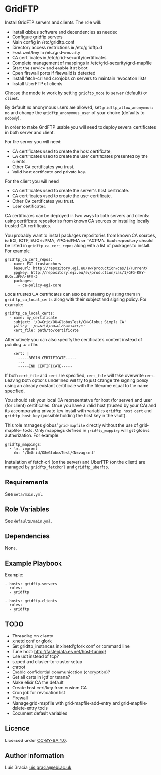 GridFTP
=======
Install GridFTP servers and clients. The role will:
- Install globus software and dependencies as needed
- Configure gridftp servers
- Main config in /etc/gridftp.conf
- Directory access restrictions in /etc/gridftp.d
- Host cert/key in /etc/grid-security
- CA certificates in /etc/grid-security/certificates
- Complete management of mappings in /etc/grid-security/grid-mapfile
- Start the service and enable it at boot
- Open firewall ports if firewalld is detected
- Install fetch-crl and cronjobs on servers to maintain revocation lists
- Install UberFTP of clients

Choose the mode to work by setting `gridftp_mode` to `server` (default) or `client`.

By default no anonymous users are allowed, set `gridftp_allow_anonymous: no` and change the `gridftp_anonymous_user` of your choice (defaults to `nobody`).

In order to make GridFTP usable you will need to deploy several certificates in both server and client.

For the server you will need:
- CA certificates used to create the host certificate,
- CA certificates used to create the user certificates presented by the clients.
- Other CA certificates you trust.
- Valid host certificate and private key.

For the client you will need:
- CA certificates used to create the server's host certificate.
- CA certificates used to create the user certificate.
- Other CA certificates you trust.
- User certificates.

CA certificates can be deployed in two ways to both servers and clients: using certificate repositories from known CA sources or installing locally trusted CA certificates.

You probably want to install packages repositories from known CA sources, ie EGI, IGTF, EUGridPMA, APGridPMA or TAGPMA. Each repository should be listed in `gridftp_ca_cert_repos` along with a list of packages to install. For example:
```
gridftp_ca_cert_repos:
  - name: EGI-trustanchors
    baseurl: http://repository.egi.eu/sw/production/cas/1/current/
    gpgkey: http://repository.egi.eu/sw/production/cas/1/GPG-KEY-EUGridPMA-RPM-3
    packages:
      - ca-policy-egi-core
```

Local trusted CA certificates can also be installing by listing them in `gridftp_ca_local_certs` along with their subject and signing policy. For example:
```
gridftp_ca_local_certs:
  - name: my_certificate
    subject: '/O=Grid/OU=GlobusTest/CN=Globus Simple CA'
    policy: '/O=Grid/OU=GlobusTest/*'
    cert_file: path/to/certificate
```

Alternatively you can also specify the certificate's content instead of pointing to a file:

```
    cert: |
      -----BEGIN CERTIFICATE-----
      ...
      -----END CERTIFICATE-----
```
If both `cert_file` and `cert` are specified, `cert_file` will take overwrite `cert`. Leaving both options undefined will try to just change the signing policy using an already existant certificate with the filename equal to the name specified.

You should ask your local CA representative for host (for server) and user (for client) certificates. Once you have a valid host (trusted by your CA) and its accompanying private key install with variables `gridftp_host_cert` and `gridftp_host_key` (possible holding the host key in the vault).

This role manages globus' `grid-mapfile` directly without the use of grid-mapfile- tools. Only mappings defined in `gridftp_mapping` will get globus authorization. For example:
```
gridftp_mappings:
  - ln: vagrant
    dn: '/O=Grid/OU=GlobusTest/CN=vagrant'
```

Installation of fetch-crl (on the server) and UberFTP (on the client) are managed by `gridftp_fetchcrl` and `gridftp_uberftp`.

Requirements
------------
See `meta/main.yml`.

Role Variables
--------------
See `defaults/main.yml`.

Dependencies
------------
None.

Example Playbook
----------------
Example:
```
- hosts: gridftp-servers
  roles:
  - gridftp

- hosts: gridftp-clients
  roles:
  - gridftp
```

TODO
----
- Threading on clients
- xinetd conf or gfork
- Set gridftp_instances in xinetd/gfork conf or command line
- Tune host: http://fasterdata.es.net/host-tuning/
- Use udt instead of tcp?
- strped and cluster-to-cluster setup
- chroot
- Enable confidential communication (encryption)?
- Get all certs in igtf or terana?
- Make elixir CA the default
- Create host cert/key from custom CA
- Cron job for revocation list
- Firewall
- Manage grid-mapfile with grid-mapfile-add-entry and grid-mapfile-delete-entry tools
- Document default variables

Licence
-------
Licensed under [CC-BY-SA 4.0](https://creativecommons.org/licenses/by-sa/4.0/).

Author Information
------------------
Luis Gracia <luis.gracia@ebi.ac.uk>
